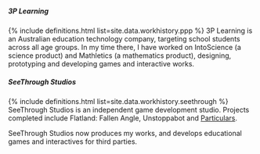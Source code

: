 ##### 3P Learning
{% include definitions.html list=site.data.workhistory.ppp %}
3P Learning is an Australian education technology company, targeting school students across all age groups. In my time there, I have worked on IntoScience (a science product) and Mathletics (a mathematics product), designing, prototyping and developing games and interactive works.

##### SeeThrough Studios
{% include definitions.html list=site.data.workhistory.seethrough %}
SeeThrough Studios is an independent game development studio. Projects completed include Flatland: Fallen Angle, Unstoppabot and [Particulars](/what/particulars).

SeeThrough Studios now produces my works, and develops educational games and interactives for third parties.
